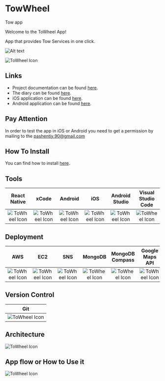 # TowWheel
Tow app

Welcome to the ToWheel App!

App that provides Tow Services in one click.

![ Alt text](https://i.ibb.co/FbKkMWw/To-Wheel-Logo-2-Ways.gif.gif)

![ToWheel Icon](https://i.ibb.co/BGk2yB4/Icon-1024-no-ALPHA.png)

## Links
* Project documentation can be found [here](https://github.com/pashentiy/TowWheel).
* The diary can be found [here](https://trello.com/b/SDygVqxq/towheel).
* iOS application can be found [here](https://testflight.apple.com/join/bQumK6EJ).
* Android application can be found [here](https://play.google.com/apps/testing/com.towwheel).

## Pay Attention
In order to test the app in iOS or Android you need to get a permission by mailing to the pashentiy.90@gmail.com

## How To Install
You can find how to install [here](https://github.com/pashentiy/TowWheel/wiki/User-Manual#how-to-install).

## Tools

|React Native|xCode|Android|iOS|Android Studio|Visual Studio Code|
|:----:|:---------:|:--------:|:--------:|:--------:|:--------:|
|![ToWheel Icon](https://i.ibb.co/TbnrfM9/rnTools.png)|![ToWheel Icon](https://i.ibb.co/5kp0CmV/x-Code-Tools.png)|![ToWheel Icon](https://i.ibb.co/6wqmLXp/android-Tools.png)|![ToWheel Icon](https://i.ibb.co/txh2W83/iosTools.png)|![ToWheel Icon](https://i.ibb.co/f16YpYP/android-Studio-Tools.png)|![ToWheel Icon](https://i.ibb.co/xjShX07/New-Project-87.png)|

## Deployment

|AWS|EC2|SNS|MongoDB|MongoDB Compass|Google Maps API|
|:----:|:---------:|:--------:|:--------:|:--------:|:-------:|
|![ToWheel Icon](https://i.ibb.co/5xtP9m8/awsDep.png)|![ToWheel Icon](https://i.ibb.co/0QwLtnF/aws-EC2-Dep.png)|![ToWheel Icon](https://i.ibb.co/Bwdp6HM/aws-SNSDep.png)|![ToWheel Icon](https://i.ibb.co/HDnNJZs/mongo-Db-Dep.png)|![ToWheel Icon](https://i.ibb.co/0CmZC4y/mongo-Db-Compass-Dep.png)|![ToWheel Icon](https://i.ibb.co/ZBvg3Q6/Google-Maps-API.png)|


## Version Control

|Git|
|:----:|
|![ToWheel Icon](https://i.ibb.co/MSMnBnz/New-Project-87.png)|

## Architecture
![ToWheel Icon](https://i.ibb.co/str8FTG/app-architecture-showing-the-Google-Maps-API-and-the-connection-with-the-databases.png)
## App flow or How to Use it
![ToWheel Icon](https://i.imgur.com/CfCQMzi.jpeg)
